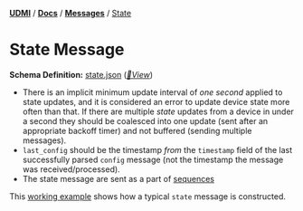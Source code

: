 [**UDMI**](../../) / [**Docs**](../) / [**Messages**](./) / [State](#)

# State Message

**Schema Definition:** [state.json](../../schema/state.json)
 ([_🧬View_](../../gencode/docs/state.html))

* There is an implicit minimum update interval of _one second_ applied to state updates, and it
is considered an error to update device state more often than that. If there are multiple
_state_ updates from a device in under a second they should be coalesced into one update
(sent after an appropriate backoff timer) and not buffered (sending multiple messages).
* `last_config` should be the timestamp _from_ the `timestamp` field of the last successfully
parsed `config` message (not the timestamp the message was received/processed).
* The state message are sent as a part of [sequences](../specs/sequences/)

This [working example](../../tests/schemas/state/example.json) shows how a typical `state` message
is constructed.